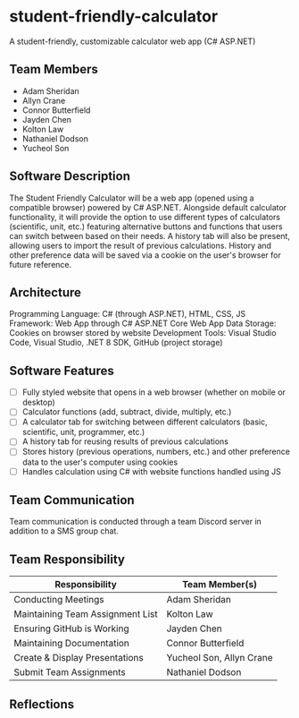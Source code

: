 # student-friendly-calculator
A student-friendly, customizable calculator web app (C# ASP.NET)
## Team Members
* Adam Sheridan
* Allyn Crane
* Connor Butterfield
* Jayden Chen
* Kolton Law
* Nathaniel Dodson
* Yucheol Son
## Software Description
The Student Friendly Calculator will be a web app (opened using a compatible browser) powered by C# ASP.NET. Alongside default calculator functionality, it will provide the option to use different types of calculators (scientific, unit, etc.) featuring alternative buttons and functions that users can switch between based on their needs. A history tab will also be present, allowing users to import the result of previous calculations. History and other preference data will be saved via a cookie on the user's browser for future reference.
## Architecture
Programming Language: C# (through ASP.NET), HTML, CSS, JS
Framework: Web App through C# ASP.NET Core Web App
Data Storage: Cookies on browser stored by website
Development Tools: Visual Studio Code, Visual Studio, .NET 8 SDK, GitHub (project storage)
## Software Features
* [ ] Fully styled website that opens in a web browser (whether on mobile or desktop)
* [ ] Calculator functions (add, subtract, divide, multiply, etc.)
* [ ] A calculator tab for switching between different calculators (basic, scientific, unit, programmer, etc.)
* [ ] A history tab for reusing results of previous calculations
* [ ] Stores history (previous operations, numbers, etc.) and other preference data to the user's computer using cookies
* [ ] Handles calculation using C# with website functions handled using JS
## Team Communication
Team communication is conducted through a team Discord server in addition to a SMS group chat.
## Team Responsibility
|Responsibility                      |Team Member(s)              |
|------------------------------------|----------------------------|
|Conducting Meetings                 |Adam Sheridan|
|Maintaining Team Assignment List    |Kolton Law|
|Ensuring GitHub is Working          |Jayden Chen|
|Maintaining Documentation           |Connor Butterfield|
|Create & Display Presentations      |Yucheol Son, Allyn Crane|
|Submit Team Assignments             |Nathaniel Dodson|
## Reflections
